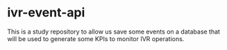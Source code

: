 # ivr-event-api
This is a study repository to allow us save some events on a database that will be used to generate some KPIs to monitor IVR operations.
